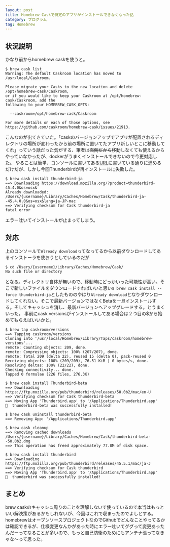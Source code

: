 ```yaml
---
layout: post
title: Homebrew Caskで特定のアプリがインストールできなくなった話
category: プログラム
tag: Homebrew
---
```

## 状況説明
かなり前からhomebrew caskを使うと。

```
$ brew cask list
Warning: The default Caskroom location has moved to /usr/local/Caskroom.

Please migrate your Casks to the new location and delete /opt/homebrew-cask/Caskroom,
or if you would like to keep your Caskroom at /opt/homebrew-cask/Caskroom, add the
following to your HOMEBREW_CASK_OPTS:

  --caskroom=/opt/homebrew-cask/Caskroom

For more details on each of those options, see https://github.com/caskroom/homebrew-cask/issues/21913.
```

こんなのが出てきていた。「caskのバージョンアップでアプリが配置されるディレクトリの場所が変わったから前の場所に置いてたアプリ新しいとこに移動してくれ」っていう話だった気がする、筆者は<s>面倒だから</s>移動しなくても使えるからやっていなかったが、dockerがうまくインストールできないので今更対応した。
やることは簡単、コンソールに書いてある[URL](https://github.com/caskroom/homebrew-cask/issues/21913)に書いている通りに進めるだけだが、しかし今回Thunderbirdが再インストールに失敗した。

```
$ brew cask install thunderbird-ja
==> Downloading https://download.mozilla.org/?product=thunderbird-45.4.0&os=osx&
Already downloaded: /Users/{username}/Library/Caches/Homebrew/Cask/thunderbird-ja--45.4.0.0&os=osx&lang=ja-JP-mac
==> Verifying checksum for Cask thunderbird-ja
fatal error
```

エラー吐いてインストールが止まってしまう。

## 対応
上のコンソールで```Already download```ってなってるから以前ダウンロードしてあるインストーラを使おうとしているのだが

```
$ cd /Users/{username}/Library/Caches/Homebrew/Cask/
No such file or directory
```

となる。ディレクトリ自体が無いので、移動時にどっかいった可能性が高い。そこで新しいファイルをダウンロードすればいいと思い```$ brew cask install --force thunderbird-ja```としたもののやはり```Already download```となりダウンロードしてくれない。そこで最新バージョンではなくBetaを一旦インストールする。そしてキャッシュを消し、最新バージョンへアップグレードする。とうまくいった。
事前にcask versionsがインストールしてある場合は２つ目の$から始めてもらえばいいかと。
```
$ brew tap caskroom/versions
==> Tapping caskroom/versions
Cloning into '/usr/local/Homebrew/Library/Taps/caskroom/homebrew-versions'...
remote: Counting objects: 209, done.
remote: Compressing objects: 100% (207/207), done.
remote: Total 209 (delta 22), reused 15 (delta 0), pack-reused 0
Receiving objects: 100% (209/209), 76.51 KiB | 0 bytes/s, done.
Resolving deltas: 100% (22/22), done.
Checking connectivity... done.
Tapped 0 formulae (226 files, 276.3K)

$ brew cask install Thunderbird-beta
==> Downloading https://ftp.mozilla.org/pub/thunderbird/releases/50.0b2/mac/en-U
==> Verifying checksum for Cask thunderbird-beta
==> Moving App 'Thunderbird.app' to '/Applications/Thunderbird.app'
🍺  thunderbird-beta was successfully installed!

$ brew cask uninstall thunderbird-beta
==> Removing App: '/Applications/Thunderbird.app'

$ brew cask cleanup
==> Removing cached downloads
/Users/{username}/Library/Caches/Homebrew/Cask/thunderbird-beta--50.0b2.dmg
==> This operation has freed approximately 77.8M of disk space.

$ brew cask install thunderbird
==> Downloading https://ftp.mozilla.org/pub/thunderbird/releases/45.5.1/mac/ja-J
==> Verifying checksum for Cask thunderbird
==> Moving App 'Thunderbird.app' to '/Applications/Thunderbird.app'
🍺  thunderbird was successfully installed!
```

## まとめ
brew caskのキャッシュ周りのことを理解しないで使っているので本当はもっといい解決策があるかもしれないが、今回はこれで収まったのでよしとする。
homebrewはオープンソースプロジェクトなのでGithubでどんなことやってるかは確認できるが、仕様変更なんかがあった時にエラー吐いてググって変更あったんだーってなることが多いので、もっと自己防衛のためにもアンテナ張ってなきゃな〜って思った。
